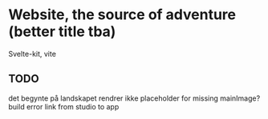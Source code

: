 # Website, the source of adventure (better title tba)

Svelte-kit, vite

## TODO
det begynte på landskapet rendrer ikke
placeholder for missing mainImage?
build error
link from studio to app